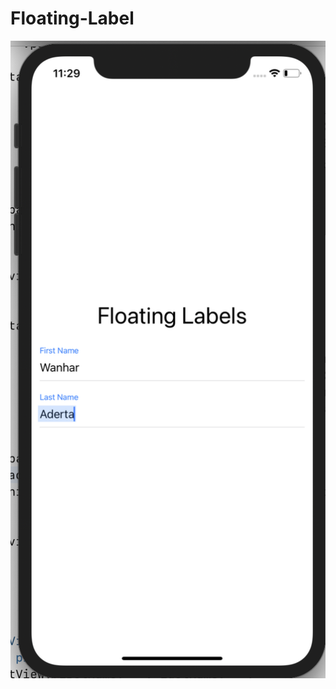 # Floating-Label
![](https://github.com/wanharaderta/Floating-Label/blob/main/Floating%20Label/Assets.xcassets/Screen%20Shot%202020-08-16%20at%2023.29.08.imageset/Screen%20Shot%202020-08-16%20at%2023.29.08.png)
